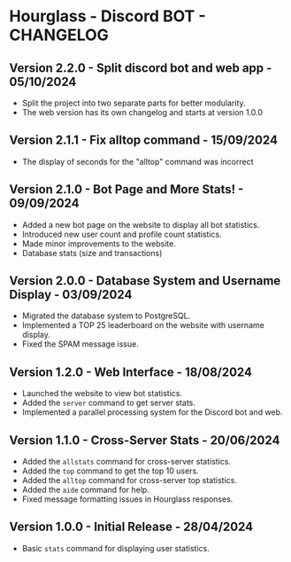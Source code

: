 # Hourglass - Discord BOT - CHANGELOG

## Version 2.2.0 - Split discord bot and web app - 05/10/2024

- Split the project into two separate parts for better modularity.
- The web version has its own changelog and starts at version 1.0.0

## Version 2.1.1 - Fix alltop command - 15/09/2024

- The display of seconds for the "alltop" command was incorrect

## Version 2.1.0 - Bot Page and More Stats! - 09/09/2024

- Added a new bot page on the website to display all bot statistics.
- Introduced new user count and profile count statistics.
- Made minor improvements to the website.
- Database stats (size and transactions)

## Version 2.0.0 - Database System and Username Display - 03/09/2024

- Migrated the database system to PostgreSQL.
- Implemented a TOP 25 leaderboard on the website with username display.
- Fixed the SPAM message issue.

## Version 1.2.0 - Web Interface - 18/08/2024

- Launched the website to view bot statistics.
- Added the `server` command to get server stats.
- Implemented a parallel processing system for the Discord bot and web.

## Version 1.1.0 - Cross-Server Stats - 20/06/2024

- Added the `allstats` command for cross-server statistics.
- Added the `top` command to get the top 10 users.
- Added the `alltop` command for cross-server top statistics.
- Added the `aide` command for help.
- Fixed message formatting issues in Hourglass responses.

## Version 1.0.0 - Initial Release - 28/04/2024

- Basic `stats` command for displaying user statistics.
